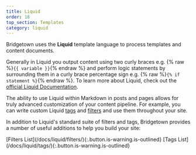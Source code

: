 ```yaml
---
title: Liquid
order: 18
top_section: Templates
category: liquid
---
```


Bridgetown uses the **Liquid** template language to process templates and content documents.

Generally in Liquid you output content using two curly braces e.g.
{% raw %}`{{ variable }}`{% endraw %} and perform logic statements by
surrounding them in a curly brace percentage sign e.g.
{% raw %}`{% if statement %}`{% endraw %}. To learn more about Liquid, check
out the [official Liquid Documentation](https://shopify.github.io/liquid/).

The ability to use Liquid within Markdown in posts and pages allows for truly advanced customization of your content pipeline. For example, you can write custom Liquid [tags](/docs/plugins/tags) and [filters](/docs/plugins/filters) and use them throughout your site.

In addition to Liquid's standard suite of filters and tags, Bridgetown provides a number of useful additions to help you build your site:

<div class="buttons" style="justify-content: center" markdown="1">
[Filters List](/docs/liquid/filters/){:.button.is-warning.is-outlined}
[Tags List](/docs/liquid/tags/){:.button.is-warning.is-outlined}
</div>
